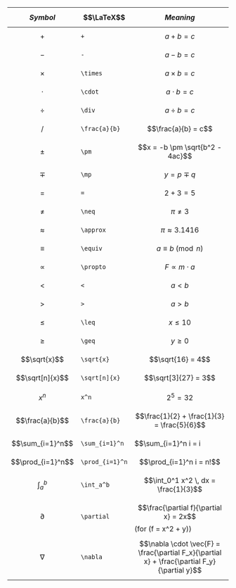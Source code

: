 | $$Symbol$$        | $$\LaTeX$$      | $$Meaning$$                                                                                  |
| ----------------- | --------------- | -------------------------------------------------------------------------------------------- |
| $$+$$             | `+`             | $$a + b = c$$                                                                                |
| $$-$$             | `-`             | $$a - b = c$$                                                                                |
| $$\times$$        | `\times`        | $$a \times b = c$$                                                                           |
| $$\cdot$$         | `\cdot`         | $$a \cdot b = c$$                                                                            |
| $$\div$$          | `\div`          | $$a \div b = c$$                                                                             |
| $$/$$             | `\frac{a}{b}`   | $$\frac{a}{b} = c$$                                                                          |
| $$\pm$$           | `\pm`           | $$x = -b \pm \sqrt{b^2 - 4ac}$$                                                              |
| $$\mp$$           | `\mp`           | $$y = p \mp q$$                                                                              |
| $$=$$             | `=`             | $$2 + 3 = 5$$                                                                                |
| $$\neq$$          | `\neq`          | $$\pi \neq 3$$                                                                               |
| $$\approx$$       | `\approx`       | $$\pi \approx 3.1416$$                                                                       |
| $$\equiv$$        | `\equiv`        | $$a \equiv b \pmod{n}$$                                                                      |
| $$\propto$$       | `\propto`       | $$F \propto m \cdot a$$                                                                      |
| $$<$$             | `<`             | $$a < b$$                                                                                    |
| $$>$$             | `>`             | $$a > b$$                                                                                    |
| $$\leq$$          | `\leq`          | $$x \leq 10$$                                                                                |
| $$\geq$$          | `\geq`          | $$y \geq 0$$                                                                                 |
| $$\sqrt{x}$$      | `\sqrt{x}`      | $$\sqrt{16} = 4$$                                                                            |
| $$\sqrt[n]{x}$$   | `\sqrt[n]{x}`   | $$\sqrt[3]{27} = 3$$                                                                         |
| $$x^n$$           | `x^n`           | $$2^5 = 32$$                                                                                 |
| $$\frac{a}{b}$$   | `\frac{a}{b}`   | $$\frac{1}{2} + \frac{1}{3} = \frac{5}{6}$$                                                  |
| $$\sum_{i=1}^n$$  | `\sum_{i=1}^n`  | $$\sum_{i=1}^n i = i                                                                         |
| $$\prod_{i=1}^n$$ | `\prod_{i=1}^n` | $$\prod_{i=1}^n i = n!$$                                                                     |
| $$\int_a^b$$      | `\int_a^b`      | $$\int_0^1 x^2 \, dx = \frac{1}{3}$$                                                         |
| $$\partial$$      | `\partial`      | $$\frac{\partial f}{\partial x} = 2x$$ (for \(f = x^2 + y\))                                 |
| $$\nabla$$        | `\nabla`        | $$\nabla \cdot \vec{F} = \frac{\partial F_x}{\partial x} + \frac{\partial F_y}{\partial y}$$ |

